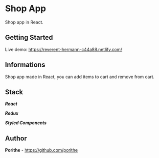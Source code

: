 # Shop App

Shop app in React.

## Getting Started

Live demo: https://reverent-hermann-c44a88.netlify.com/

## Informations

Shop app made in React, you can add items to cart and remove from cart.

## Stack

***React***

***Redux***

***Styled Components***

## Author

**Porithe** - https://github.com/porithe
